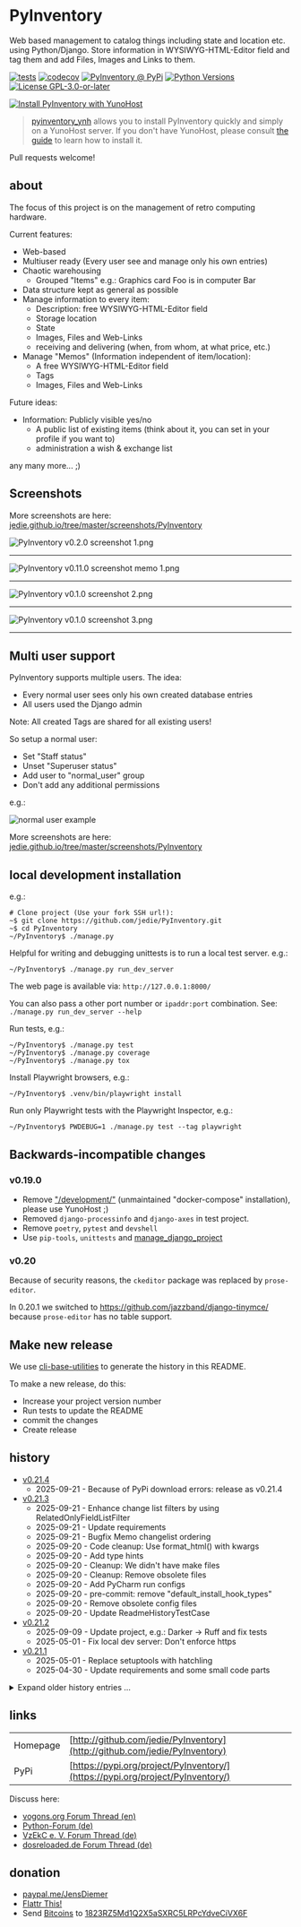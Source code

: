 # PyInventory

Web based management to catalog things including state and location etc. using Python/Django.
Store information in WYSIWYG-HTML-Editor field and tag them and add Files, Images and Links to them.

[![tests](https://github.com/jedie/PyInventory/actions/workflows/tests.yml/badge.svg?branch=main)](https://github.com/jedie/PyInventory/actions/workflows/tests.yml)
[![codecov](https://codecov.io/github/jedie/PyInventory/branch/main/graph/badge.svg)](https://app.codecov.io/github/jedie/PyInventory)
[![PyInventory @ PyPi](https://img.shields.io/pypi/v/PyInventory?label=PyInventory%20%40%20PyPi)](https://pypi.org/project/PyInventory/)
[![Python Versions](https://img.shields.io/pypi/pyversions/PyInventory)](https://github.com/jedie/PyInventory/blob/main/pyproject.toml)
[![License GPL-3.0-or-later](https://img.shields.io/pypi/l/PyInventory)](https://github.com/jedie/PyInventory/blob/main/LICENSE)

[![Install PyInventory with YunoHost](https://install-app.yunohost.org/install-with-yunohost.svg)](https://install-app.yunohost.org/?app=pyinventory)

> [pyinventory_ynh](https://github.com/YunoHost-Apps/pyinventory_ynh) allows you to install PyInventory quickly and simply on a YunoHost server. If you don't have YunoHost, please consult [the guide](https://yunohost.org/#/install) to learn how to install it.

Pull requests welcome!

## about

The focus of this project is on the management of retro computing hardware.

Current features:


* Web-based
* Multiuser ready (Every user see and manage only his own entries)
* Chaotic warehousing
  * Grouped "Items" e.g.: Graphics card Foo is in computer Bar
* Data structure kept as general as possible
* Manage information to every item:
  * Description: free WYSIWYG-HTML-Editor field
  * Storage location
  * State
  * Images, Files and Web-Links
  * receiving and delivering (when, from whom, at what price, etc.)
* Manage "Memos" (Information independent of item/location):
  * A free WYSIWYG-HTML-Editor field
  * Tags
  * Images, Files and Web-Links

Future ideas:


* Information: Publicly visible yes/no
  * A public list of existing items (think about it, you can set in your profile if you want to)
  * administration a wish & exchange list

any many more... ;)




## Screenshots

More screenshots are here: [jedie.github.io/tree/master/screenshots/PyInventory](https://github.com/jedie/jedie.github.io/blob/master/screenshots/PyInventory/README.creole)

![PyInventory v0.2.0 screenshot 1.png](https://raw.githubusercontent.com/jedie/jedie.github.io/master/screenshots/PyInventory/PyInventory%20v0.2.0%20screenshot%201.png "PyInventory v0.2.0 screenshot 1.png")

----

![PyInventory v0.11.0 screenshot memo 1.png](https://raw.githubusercontent.com/jedie/jedie.github.io/master/screenshots/PyInventory/PyInventory%20v0.11.0%20screenshot%20memo%201.png "PyInventory v0.11.0 screenshot memo 1.png")

----

![PyInventory v0.1.0 screenshot 2.png](https://raw.githubusercontent.com/jedie/jedie.github.io/master/screenshots/PyInventory/PyInventory%20v0.1.0%20screenshot%202.png "PyInventory v0.1.0 screenshot 2.png")

----

![PyInventory v0.1.0 screenshot 3.png](https://raw.githubusercontent.com/jedie/jedie.github.io/master/screenshots/PyInventory/PyInventory%20v0.1.0%20screenshot%203.png "PyInventory v0.1.0 screenshot 3.png")

----

## Multi user support

PyInventory supports multiple users. The idea:


* Every normal user sees only his own created database entries
* All users used the Django admin

Note: All created Tags are shared for all existing users!

So setup a normal user:


* Set "Staff status"
* Unset "Superuser status"
* Add user to "normal_user" group
* Don't add any additional permissions

e.g.:

![normal user example](https://raw.githubusercontent.com/jedie/jedie.github.io/master/screenshots/PyInventory/PyInventory%20normal%20user%20example.png "normal user example")

More screenshots are here: [jedie.github.io/tree/master/screenshots/PyInventory](https://github.com/jedie/jedie.github.io/blob/master/screenshots/PyInventory/README.creole)


## local development installation

e.g.:
```
# Clone project (Use your fork SSH url!):
~$ git clone https://github.com/jedie/PyInventory.git
~$ cd PyInventory
~/PyInventory$ ./manage.py
```

Helpful for writing and debugging unittests is to run a local test server.
e.g.:
```
~/PyInventory$ ./manage.py run_dev_server
```

The web page is available via: `http://127.0.0.1:8000/`

You can also pass a other port number or `ipaddr:port` combination. See: `./manage.py run_dev_server --help`

Run tests, e.g.:
```
~/PyInventory$ ./manage.py test
~/PyInventory$ ./manage.py coverage
~/PyInventory$ ./manage.py tox
```

Install Playwright browsers, e.g.:
```
~/PyInventory$ .venv/bin/playwright install
```

Run only Playwright tests with the Playwright Inspector, e.g.:
```
~/PyInventory$ PWDEBUG=1 ./manage.py test --tag playwright
```


## Backwards-incompatible changes

### v0.19.0

* Remove ["/development/"](https://github.com/jedie/PyInventory/tree/v0.18.1/deployment) (unmaintained "docker-compose" installation),
please use YunoHost ;)
* Removed `django-processinfo` and `django-axes` in test project.
* Remove `poetry`, `pytest` and `devshell`
* Use `pip-tools`, `unittests` and [manage_django_project](https://github.com/jedie/manage_django_project)

### v0.20

Because of security reasons, the `ckeditor` package was replaced by `prose-editor`.

In 0.20.1 we switched to https://github.com/jazzband/django-tinymce/ because `prose-editor` has no table support.

## Make new release

We use [cli-base-utilities](https://github.com/jedie/cli-base-utilities#generate-project-history-base-on-git-commitstags) to generate the history in this README.


To make a new release, do this:

* Increase your project version number
* Run tests to update the README
* commit the changes
* Create release


## history

[comment]: <> (✂✂✂ auto generated history start ✂✂✂)

* [v0.21.4](https://github.com/jedie/PyInventory/compare/v0.21.3...v0.21.4)
  * 2025-09-21 - Because of PyPi download errors: release as v0.21.4
* [v0.21.3](https://github.com/jedie/PyInventory/compare/v0.21.2...v0.21.3)
  * 2025-09-21 - Enhance change list filters by using RelatedOnlyFieldListFilter
  * 2025-09-21 - Update requirements
  * 2025-09-21 - Bugfix Memo changelist ordering
  * 2025-09-20 - Code cleanup: Use format_html() with kwargs
  * 2025-09-20 - Add type hints
  * 2025-09-20 - Cleanup: We didn't have make files
  * 2025-09-20 - Cleanup: Remove obsolete files
  * 2025-09-20 - Add PyCharm run configs
  * 2025-09-20 - pre-commit: remove "default_install_hook_types"
  * 2025-09-20 - Remove obsolete config files
  * 2025-09-20 - Update ReadmeHistoryTestCase
* [v0.21.2](https://github.com/jedie/PyInventory/compare/v0.21.1...v0.21.2)
  * 2025-09-09 - Update project, e.g.: Darker -> Ruff and fix tests
  * 2025-05-01 - Fix local dev server: Don't enforce https
* [v0.21.1](https://github.com/jedie/PyInventory/compare/v0.21.0...v0.21.1)
  * 2025-05-01 - Replace setuptools with hatchling
  * 2025-04-30 - Update requirements and some small code parts

<details><summary>Expand older history entries ...</summary>

* [v0.21.0](https://github.com/jedie/PyInventory/compare/v0.20.1...v0.21.0)
  * 2025-03-23 - Bugfix publish: setuptools missing
  * 2025-03-23 - Migrate "pip-tools" -> "uv" and remove tox
* [v0.20.1](https://github.com/jedie/PyInventory/compare/v0.20.0...v0.20.1)
  * 2024-09-05 - switched to https://github.com/jazzband/django-tinymce/
* [v0.20.0](https://github.com/jedie/PyInventory/compare/v0.19.3...v0.20.0)
  * 2024-09-05 - Replace django-ckeditor with django-prose-editor and fix tests
  * 2024-09-05 - Project updates
  * 2024-01-16 - Use typeguard in tests
  * 2024-01-16 - Update requirements
* [v0.19.3](https://github.com/jedie/PyInventory/compare/v0.19.2...v0.19.3)
  * 2023-11-01 - Auto generate README history
  * 2023-11-01 - Update requirements
  * 2023-10-31 - Bugfix the "parent" field on location admin page
  * 2023-10-31 - Bugfix local test settings for development
  * 2023-10-08 - Use playwrigth manage command from manage-django-project
  * 2023-09-24 - Update test snapshot files
  * 2023-09-24 - Add playwright CLI wrapper command
* [v0.19.2](https://github.com/jedie/PyInventory/compare/v0.19.1...v0.19.2)
  * 2023-08-17 - Bugfix packaging by adding "requests" as normal dependencies
  * 2023-08-17 - Bugfix packageing by adding "requests" as normal dependencies
* [v0.19.1](https://github.com/jedie/PyInventory/compare/v0.19.0...v0.19.1)
  * 2023-08-17 - Update requirements
  * 2023-08-17 - Update from project template
* [v0.19.0](https://github.com/jedie/PyInventory/compare/v0.18.1...v0.19.0)
  * 2023-07-21 - Update README.md
  * 2023-07-21 - Migrate from "poetry-python" to "managed-django-project"
  * 2023-07-21 - Move source code from /src/
  * 2023-07-21 - Remove "/development/" - unmaintained "docker-compose" installation
  * 2023-07-21 - fix tox run
  * 2023-07-21 - Update to Django 4.2
  * 2023-07-21 - FIXME: Remove '_reorder_' from ItemModelAdmin.list_display
  * 2023-07-20 - Change item lust: move "producer" to first
* [v0.18.1](https://github.com/jedie/PyInventory/compare/v0.18.0...v0.18.1)
  * 2023-07-15 - Update requirements + fix test snapshot
  * 2023-06-11 - Update requirements
* [v0.18.0](https://github.com/jedie/PyInventory/compare/v0.17.0...v0.18.0)
  * 2023-04-04 - Apply manageprojects updates
  * 2022-12-22 - Bugfix missing static files by tagulous bug.
  * 2022-12-22 - Project updates
  * 2022-12-22 - Updat requirements
* [v0.17.0](https://github.com/jedie/PyInventory/compare/v0.16.0...v0.17.0)
  * 2022-10-03 - update requirements
  * 2022-10-03 - Check django-revision integration
  * 2022-09-30 - Enhance Location: Better change form and list all items in this location
  * 2022-09-30 - NEW: List number of item on `location` change list
  * 2022-09-30 - NEW: List all related objects on `item` change page with edit links.
  * 2022-09-30 - Validate current version via "packaging" as set it to v0.17.0rc0
  * 2022-09-30 - Add autocomplete fields to item
* [v0.16.0](https://github.com/jedie/PyInventory/compare/v0.15.0...v0.16.0)
  * 2022-09-13 - Bugfix missing CK-Editor
  * 2022-09-13 - Update devshell and skip broken poetry v1.2.0
  * 2022-09-04 - Update README.md
  * 2022-08-22 - Replace README.creole with README.md
  * 2022-08-22 - Bugfix wrong list in README.creole
  * 2022-08-29 - Update requirements
* [v0.15.0](https://github.com/jedie/PyInventory/compare/v0.14.0...v0.15.0)
  * 2022-08-18 - Use run_testserver and AlwaysLoggedInAsSuperUserMiddleware from django-tools
  * 2022-08-16 - Update requirements
  * 2022-07-28 - line_length = 100
  * 2022-07-28 - Add "./devsetup.py manage seed_data" command
  * 2022-07-28 - Better changelists for super users
  * 2022-07-28 - Speedup item change list by prefetch "location"
  * 2022-07-28 - fix project setup and "max line length" info
* [v0.14.0](https://github.com/jedie/PyInventory/compare/v0.13.1...v0.14.0)
  * 2022-07-21 - WIP: Fix #102 by store tree information for Item and Location
  * 2022-07-21 - Bugfix devshell "manage" command
* [v0.13.1](https://github.com/jedie/PyInventory/compare/v0.13.0...v0.13.1)
  * 2022-07-21 - Fix publishing
  * 2022-07-21 - Update to new devshell version
  * 2022-07-21 - Update requirements
  * 2022-06-29 - Fix coverage upload to codecov.io
  * 2022-06-29 - Expand Playwright tests and add a Item with Tag and Image
  * 2022-06-20 - Replace Selenium tests with Playwright
  * 2022-06-20 - Run tests with Python 3.10, too and update requirements
  * 2022-05-16 - Use assert_html_response_snapshot from bx_django_utils
  * 2022-05-16 - update pyproject.toml
  * 2022-02-05 - Code style: Lower line length to 100
  * 2022-02-05 - Fix devshell CLI run
  * 2022-02-05 - Remove seperate linting step (pytest run checks code style)
  * 2022-01-30 - Update README: "master" -> "main"
  * 2022-01-30 - Switch to darker code styler
* [v0.13.0](https://github.com/jedie/PyInventory/compare/v0.12.0...v0.13.0)
  * 2022-01-01 - Add devshell command: "update_test_snapshots"
  * 2021-12-05 - Update requirements
  * 2021-12-05 - Activate secure settings by default
  * 2021-12-05 - Test "manage.py check" in tests
  * 2021-12-05 - setup DEBUG in tests
  * 2021-11-24 - deprecate docker-compose production usage
  * 2021-11-24 - Added translations to Catalan and Spanish. Po files need to be compiled.
* [v0.12.0](https://github.com/jedie/PyInventory/compare/v0.11.0...v0.12.0)
  * 2021-11-22 - remove obsolete file
  * 2021-11-22 - Fix #75 protect overwriting a new version with a older one
  * 2021-11-20 - Update ci.yml
  * 2021-11-20 - Update requirements
  * 2021-11-20 - Bugfix tests by mock {% now "Z" %}
* [v0.11.0](https://github.com/jedie/PyInventory/compare/v0.10.1...v0.11.0)
  * 2021-10-09 - Update README
  * 2021-10-09 - NEW: Memo model/admin: Store Information independent of items/locations
  * 2021-10-09 - Fix CKEditor
* [v0.10.1](https://github.com/jedie/PyInventory/compare/v0.10.0...v0.10.1)
  * 2021-10-09 - Use new assert_html_snapshot() in bx_py_utils
  * 2021-10-09 - Make lest requests on save
  * 2021-10-09 - update README
  * 2021-10-09 - Update to Django 3.1.x
  * 2021-10-09 - Better tracebacks on html validation errors
  * 2021-10-09 - Compare HTML code in pretty format
* [v0.10.0](https://github.com/jedie/PyInventory/compare/v0.9.4...v0.10.0)
  * 2021-09-29 - Group item: default "automatic" mode and can be disabled by filter action
  * 2021-09-29 - Update requirements.
* [v0.9.4](https://github.com/jedie/PyInventory/compare/v0.9.3...v0.9.4)
  * 2021-09-15 - Pin psycopg < 2.9 because of https://github.com/psycopg/psycopg2/issues/1293
* [v0.9.3](https://github.com/jedie/PyInventory/compare/v0.9.2...v0.9.3)
  * 2021-09-15 - Update "django-tagulous" v1.2 -> v1.3
  * 2021-09-15 - Optimize "items" changelist queries
  * 2021-09-15 - Bugfix wrong translations
  * 2021-08-16 - Fix #56 "psycopg2-binary" not installable under ARM boards
  * 2021-08-16 - Update requirements
  * 2021-08-04 - Pass cli arguments to "run_testserver" command
* [v0.9.2](https://github.com/jedie/PyInventory/compare/v0.9.1...v0.9.2)
  * 2021-05-11 - Update requirements and README
  * 2021-05-10 - Bugfix #50 - Wrong exception logging
* [v0.9.1](https://github.com/jedie/PyInventory/compare/v0.9.0...v0.9.1)
  * 2021-04-28 - Release v0.9.1
  * 2021-04-28 - NEW: Add files to items.
  * 2021-04-28 - Add a auto login if Django dev. server is used
  * 2021-04-28 - Fix tests
  * 2021-04-28 - Delete manage.sh
  * 2021-04-28 - Fix manage call, again:
  * 2021-04-28 - Bugfix manage calls
  * 2021-04-28 - Update requirements
  * 2021-04-13 - Update own bootstrap file from dev-shell via tests
* [v0.9.0](https://github.com/jedie/PyInventory/compare/v0.8.4...v0.9.0)
  * 2021-04-11 - Update "deployment/project.env", too
  * 2021-04-11 - relase as v0.9.0
  * 2021-04-11 - fix gitignore
  * 2021-04-11 - Update devshell to v0.2.0
  * 2021-04-05 - Use https://github.com/jedie/dev-shell
* [v0.8.4](https://github.com/jedie/PyInventory/compare/v0.8.3...v0.8.4)
  * 2021-01-19 - update requirements
  * 2021-01-19 - Search items in change list by "kind" and "tags", too
  * 2020-12-29 - remove obsolete badges
* [v0.8.3](https://github.com/jedie/PyInventory/compare/v0.8.2...v0.8.3)
  * 2020-12-29 - remove colorama and update requirements
  * 2020-12-29 - +add info about running docker container
  * 2020-12-29 - update pip before call "poetry update"
  * 2020-12-29 - Just install poetry via pip
* [v0.8.2](https://github.com/jedie/PyInventory/compare/v0.8.1...v0.8.2)
  * 2020-12-20 - release v0.8.2
  * 2020-12-20 - Add tests for creating a new Item
  * 2020-12-20 - FIX #33 by set user before save the image
  * 2020-12-20 - Move get_queryset() to base class
  * 2020-12-20 - update requirements
  * 2020-12-20 - typo
* [v0.8.1](https://github.com/jedie/PyInventory/compare/v0.8.0...v0.8.1)
  * 2020-12-09 - 0.8.1rc2
  * 2020-12-09 - Update requirements
  * 2020-12-09 - update README and release as 0.8.1rc2
  * 2020-12-09 - Fix admin redirect by using the url pattern name and not hardcoded URL
  * 2020-12-07 - Fix migration: Don't create "/media/migrate.log" if there is nothing to migrate
* [v0.8.0](https://github.com/jedie/PyInventory/compare/v0.7.0...v0.8.0)
  * 2020-12-06 - release v0.8.0rc1
  * 2020-12-06 - Use "serve_media_app" to serve users uploads
  * 2020-12-06 - update requirements
* [v0.7.0](https://github.com/jedie/PyInventory/compare/v0.6.0...v0.7.0)
  * 2020-11-23 - bugfix tests
  * 2020-11-23 - 0.7.0rc2
  * 2020-11-23 - Replace .env with project.env
  * 2020-11-23 - Bugfix Dockerfile and installation of the project
  * 2020-11-23 - Set XDG_CACHE_HOME and PYTHONUNBUFFERED in Dockerfile
  * 2020-11-23 - cleanup docker-compose.dev.yml
  * 2020-11-23 - bugfix gateway problems: gunicorn must bind to "django:8000"
  * 2020-11-22 - move some gunicorn settings into gunicorn.conf.py
  * 2020-11-22 - Run gunicorn as "django" user and not as root
  * 2020-11-22 - setup gunicorn logs
  * 2020-11-22 - bugfix "make reload_django"
  * 2020-11-22 - fix "make shell_docker-dev-server"
  * 2020-11-22 - Bugfix media files: save them on a volume
  * 2020-11-22 - More generic deployment: rename "inventory" to "django"
  * 2020-11-22 - replace uwsgi with gunicorn
  * 2020-11-22 - pull before build
* [v0.6.0](https://github.com/jedie/PyInventory/compare/v0.5.0...v0.6.0)
  * 2020-11-15 - Bugfix file excluding for lint/format tools
  * 2020-11-15 - Add tests to uploaded user images
  * 2020-11-15 - remove appended slash to /media/ urls
  * 2020-11-15 - bugfix image __str__() im name is None
  * 2020-11-15 - update translations
  * 2020-11-15 - Store Images to Items
  * 2020-11-14 - Update deployment setup:
  * 2020-11-14 - add basic selenium tests
  * 2020-11-14 - activate pytest-parallel in "make pytest"
  * 2020-11-14 - use pytest-parallel
  * 2020-11-14 - Quote DB name and user
* [v0.5.0](https://github.com/jedie/PyInventory/compare/v0.4.2...v0.5.0)
  * 2020-11-14 - update "make update" and pull from master
  * 2020-11-14 - setup Caddy volumens for "data" and "config"
  * 2020-11-14 - Bugfix "make run-docker-dev-server" by clean dist
  * 2020-11-14 - Add "make run-docker-dev-server" for local docker test run
  * 2020-11-14 - Exclude docker volumes form pytest
  * 2020-11-14 - +"make createsuperuser"
  * 2020-11-14 - remove unused make targets
  * 2020-11-14 - Bugfix building the template dirs path
  * 2020-11-14 - cleanup
  * 2020-11-14 - Add "header" in Makefiles
  * 2020-11-14 - update deployment README
  * 2020-11-13 - remove obsolete yapf config
  * 2020-11-13 - move .isort.cfg into pyproject.toml
  * 2020-11-13 - add a note about https://gitlab.com/pycqa/flake8/-/issues/428
  * 2020-11-13 - move pytest.ini into pyproject.toml
  * 2020-11-13 - move tox.ini into pyproject.toml
  * 2020-11-13 - fix tox
  * 2020-11-13 - update requirements
  * 2020-11-13 - WIP: Fix project layout
  * 2020-11-13 - update path to meta files
  * 2020-11-13 - fix github action
  * 2020-11-13 - Start to update README
  * 2020-11-13 - setup .gitignore
  * 2020-11-13 - move stuff into /src/
  * 2020-11-13 - seperate pip installations
  * 2020-11-13 - Update default install
  * 2020-11-13 - Bugfix servind static files
  * 2020-11-11 - Don't generate migrations
  * 2020-11-11 - Serve static/media files by Caddy
  * 2020-11-11 - add "make reload_caddy"
  * 2020-11-11 - Bugfix Makefile help target
  * 2020-10-27 - +acpid
  * 2020-10-27 - Add scripts/apt-cleanup.sh
  * 2020-10-27 - Add some notes
  * 2020-10-27 - cleanup (call "docker system prune") after start
  * 2020-10-27 - update README
  * 2020-10-27 - add .dockerignore
  * 2020-10-27 - chmod +x
  * 2020-10-27 - add root server helper shell scripts
  * 2020-10-27 - update docker containers on "make update", too
  * 2020-10-27 - Update README.creole
  * 2020-10-26 - init deployment branch
* [v0.4.2](https://github.com/jedie/PyInventory/compare/v0.4.1...v0.4.2)
  * 2020-11-13 - fix code style
  * 2020-11-11 - update README
  * 2020-11-11 - reduce CKEditor plugins
  * 2020-11-11 - move dev scripts
  * 2020-11-11 - Setup CKEditor uploads
  * 2020-11-11 - Add settings.SERVE_FILES and serve static files only for local development
* [v0.4.1](https://github.com/jedie/PyInventory/compare/v0.4.0...v0.4.1)
  * 2020-11-02 - prepare v0.4.1 release
  * 2020-11-02 - update requirements
  * 2020-11-02 - change template context key: version_string -> inventory_version_string
* [v0.4.0](https://github.com/jedie/PyInventory/compare/v0.3.2...v0.4.0)
  * 2020-11-01 - Add Django-Processinfo
  * 2020-11-01 - test code lint via pytest
  * 2020-11-01 - fix code linting tests
  * 2020-11-01 - refactoring/fix tests
  * 2020-11-01 - add django-axes
  * 2020-10-27 - update README
  * 2020-10-27 - Cleanup: remove docker-compose stuff
  * 2020-10-27 - Add link to python-forum.de in README
* [v0.3.2](https://github.com/jedie/PyInventory/compare/v0.3.1...v0.3.2)
  * 2020-10-26 - v0.3.2: move translations
  * 2020-10-26 - move translations
* [v0.3.1](https://github.com/jedie/PyInventory/compare/v0.3.0...v0.3.1)
  * 2020-10-26 - rename /locale/ to /inventory_locales/ and include it in package
* [v0.3.0](https://github.com/jedie/PyInventory/compare/v0.2.0...v0.3.0)
  * 2020-10-26 - update README
  * 2020-10-26 - deny robots via Caddyfile
  * 2020-10-26 - deny robots via html meta
  * 2020-10-26 - "hide" information from login page
  * 2020-10-26 - use inventory_project.settings.local as fallback
  * 2020-10-25 - Bump version to v0.3.0
  * 2020-10-25 - Don't link static files: uWSGI reject the files ;)
  * 2020-10-25 - Use caddy with uWSGI in docker-compose usage
  * 2020-10-25 - Refactor settings
  * 2020-10-25 - Fix https://github.com/radiac/django-tagulous/issues/101
  * 2020-10-25 - write start information to stderr
  * 2020-10-25 - Bugfix init: move Database access from checks into post-migate signal
* [v0.2.0](https://github.com/jedie/PyInventory/compare/v0.1.0...v0.2.0)
  * 2020-10-24 - fix "make fix-code-style"
  * 2020-10-24 - Update README and prepare v0.2.0 release
  * 2020-10-24 - sort nestet items
  * 2020-10-24 - bugfix BaseUserOnlyModelForm
  * 2020-10-24 - "merge" nested items
  * 2020-10-24 - Make Location.description optional
  * 2020-10-24 - implement multi user usage
  * 2020-10-24 - Add Django dbbackup
  * 2020-10-24 - base activation of Django import/exort
  * 2020-10-24 - install new packages via docker entrypoint, too
  * 2020-10-24 - Speedup make usage
  * 2020-10-24 - update README
  * 2020-10-24 - exclude docker-compose "volumes" directory from code formatters and linters
  * 2020-10-24 - fix code style
  * 2020-10-24 - Update requirements
  * 2020-10-24 - add forum links to README
  * 2020-10-20 - Add docker-compose usage
* [v0.1.0](https://github.com/jedie/PyInventory/compare/v0.0.1...v0.1.0)
  * 2020-10-17 - Fix README.rst
  * 2020-10-17 - update screenshots
  * 2020-10-17 - bugfix link reversion error
  * 2020-10-17 - change Tag fields: case_sensitive=False, space_delimiter=False
  * 2020-10-17 - Setup Header with versionsnumber and footer link to github
  * 2020-10-17 - +test_update_rst_readme()
  * 2020-10-17 - remove obsolete MANIFEST.in file and include AUTHORS
  * 2020-10-17 - bugfix pyupgrade call: Exclude files form: .tox
  * 2020-10-17 - add project setup test
  * 2020-10-17 - Add test for missing migrations
  * 2020-10-17 - add migrations
  * 2020-10-17 - update translations
  * 2020-10-17 - enhance admin
  * 2020-10-17 - limit ItemModel.parent to "root"-Elements
  * 2020-10-17 - make ItemModel.description optional
  * 2020-10-17 - Enhance models and admin
  * 2020-10-17 - Add 'bx_py_utils' to INSTALLED_APPS to activate translations from this package
  * 2020-10-16 - Update README.creole
  * 2020-10-16 - update tests
  * 2020-10-16 - Add de/en translations
  * 2020-10-16 - Basic project usage:
  * 2020-10-16 - Don't prefix URLs with language_code
  * 2020-10-16 - print Django version, too
  * 2020-10-16 - fix CKeditor
  * 2020-10-16 - fix ignore static/media
  * 2020-10-16 - Use TimetrackingBaseModel from bx_py_utils
  * 2020-10-16 - use default template settings
  * 2020-10-16 - 'ckeditor/ckeditor/' -> 'ckeditor/'
  * 2020-10-16 - move static/media/sqlite into project root path
  * 2020-10-16 - fix code style
  * 2020-10-16 - bugfix isort config
  * 2020-10-16 - Test with python 3.7 - 3.9
  * 2020-10-16 - support python >=3.7,<4.0.0
  * 2020-10-16 - Minimal Django project setup
  * 2020-10-15 - update README
* [v0.0.1](https://github.com/jedie/PyInventory/compare/a2a59c3...v0.0.1)
  * 2020-10-14 - init

</details>


[comment]: <> (✂✂✂ auto generated history end ✂✂✂)

## links

|          |                                                                                |
|----------|--------------------------------------------------------------------------------|
| Homepage | [http://github.com/jedie/PyInventory](http://github.com/jedie/PyInventory)     |
| PyPi     | [https://pypi.org/project/PyInventory/](https://pypi.org/project/PyInventory/) |

Discuss here:


* [vogons.org Forum Thread (en)](https://www.vogons.org/viewtopic.php?f=5&t=77285)
* [Python-Forum (de)](https://www.python-forum.de/viewtopic.php?f=9&t=50024)
* [VzEkC e. V. Forum Thread (de)](https://forum.classic-computing.de/forum/index.php?thread/21738-opensource-projekt-pyinventory-web-basierte-verwaltung-um-seine-dinge-zu-katalog/)
* [dosreloaded.de Forum Thread (de)](https://dosreloaded.de/forum/index.php?thread/3702-pyinventory-retro-sammlung-katalogisieren/)

## donation


* [paypal.me/JensDiemer](https://www.paypal.me/JensDiemer)
* [Flattr This!](https://flattr.com/submit/auto?uid=jedie&url=https%3A%2F%2Fgithub.com%2Fjedie%2FPyInventory%2F)
* Send [Bitcoins](http://www.bitcoin.org/) to [1823RZ5Md1Q2X5aSXRC5LRPcYdveCiVX6F](https://blockexplorer.com/address/1823RZ5Md1Q2X5aSXRC5LRPcYdveCiVX6F)
